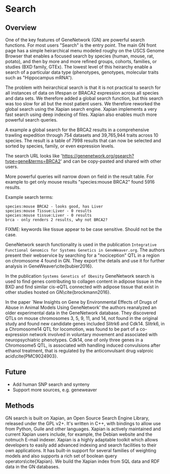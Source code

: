 # Search

## Overview

One of the key features of GeneNetwork (GN) are powerful search functions. For most users "Search" is the entry point. The main GN front page has a simple heirarchical menu modeled roughy on the USCS Genome Browser that enables a focused search by species (human, mouse, rat, potato), and then by more and more refined groups, cohorts, families, or studies (BXD family, GTEx). The lowest level of this heirarchy enable a search of a particular data type (phenotypes, genotypes, molecular traits such as "Hippocampus mRNA").

The problem with heirarchical search is that it is not practical to search for all instances of data on lifespan or BRACA2 expression across all species and data sets. We therefore added a global search function, but this search was too slow for all but the most patient users. We therefore reworked the global search using the Xapian search engine. Xapian implements a very fast search using deep indexing of files. Xapian also enables much more powerful search queries.

A example a global search for the BRCA2 results in a comprehensive trawling expedition through 754 datasets and 39,765,944 traits across 10 species. The result is a table of 7998 results that can now be selected and sorted by species, family, or even expression levels.

The search URL looks like 'https://genenetwork.org/gsearch?type=gene&terms=BRCA2' and can be copy-pasted and shared with other users.

More powerful queries will narrow down on field in the result table. For example to get only mouse results "species:mouse BRCA2" found 5916 results.

Example search terms:

```
species:mouse BRCA2 - looks good, has Liver
species:mouse Tissue:Liver - 0 results
species:mouse tissue:Liver - 0 results
brca - only renders 2 results, why not BRCA2?
```

FIXME: keywords like tissue appear to be case sensitive. Should not be the case.

GeneNetwork search functionality is used in the publication `Integrative Functional Genomics for Systems Genetics in GeneWeaver.org`. The authors present their webservice by searching for a "nociception" QTL in a region on chromosome 4 found in GN. They export the details and use it for further analysis in GeneWeaver\cite{bubier2016}.

In the publication `Systems Genetics of Obesity` GeneNetwork search is used to find genes contributing to collagen content in adipose tissue in the BXD and find similar cis-eQTL connected with adipose tissue that exist in other studies hosted on GN\cite{brockmann2016}.

In the paper `New Insights on Gene by Environmental Effects of Drugs of Abuse in Animal Models Using GeneNetwork' the authors reanalyzed an older experimental data in the GeneNetwork database.
They discovered QTLs on mouse chromosomes 3, 5, 9, 11, and 14, not found in the original study
and found new candidate genes included Slitrk6 and Cdk14. Slitrk6, in a Chromosome14 QTL for locomotion, was found to be part of a co-expression network involved in voluntary movement and associated with neuropsychiatric phenotypes. Cdk14, one of only three genes in a Chromosome5 QTL, is associated with handling induced convulsions after ethanol treatment, that is regulated by the anticonvulsant drug valproic acid\cite{PMC9024903}.

## Future

* Add human SNP search and synteny
* Support more sources, e.g. geneweaver

## Methods

GN search is built on Xapian, an Open Source Search Engine Library, released under the GPL v2+. It's written in C++, with bindings to allow use from Python, Guile and other languages.
Xapian is actively maintained and current Xapian users include, for example, the Debian website and the notmuch E-mail indexer.
Xapian is a highly adaptable toolkit which allows developers to easily add advanced indexing and search facilities to their own applications. It has built-in support for several families of weighting models and also supports a rich set of boolean query operators\cite{Xapian}.
We build the Xapian index from SQL data and RDF data in the GN databases.
